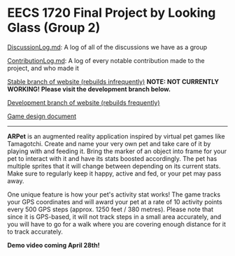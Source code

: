 # EECS 1720 Final Project by Looking Glass (Group 2)

[DiscussionLog.md](DiscussionLog.md): A log of all of the discussions we have as a group

[ContributionLog.md](ContributionLog.md): A log of every notable contribution made to the project, and who made it

[Stable branch of website (rebuilds infrequently)](https://robots-make-art-too.github.io/Group2_LookingGlass/) **NOTE: NOT CURRENTLY WORKING! Please visit the development branch below.**

[Development branch of website (rebuilds frequently)](https://looking-glass-dev.netlify.app/)

[Game design document](https://docs.google.com/document/d/1d4h3gsczglzUC_VnhW9C_r1Q1PMgKXy9vZlQhGTX3vc/)

---

**ARPet** is an augmented reality application inspired by virtual pet games like Tamagotchi. Create and name your very own pet and take care of it by playing with and feeding it. Bring the marker of an object into frame for your pet to interact with it and have its stats boosted accordingly. The pet has multiple sprites that it will change between depending on its current stats. Make sure to regularly keep it happy, active and fed, or your pet may pass away.

One unique feature is how your pet's activity stat works! The game tracks your GPS coordinates and will award your pet at a rate of 10 activity points every 500 GPS steps (approx. 1250 feet / 380 metres). Please note that since it is GPS-based, it will not track steps in a small area accurately, and you will have to go for a walk where you are covering enough distance for it to track accurately.

**Demo video coming April 28th!**
